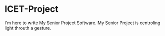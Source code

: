 # ICET-Project
I'm here to write My Senior Project Software. My Senior Project is centroling light throuth a gesture.
